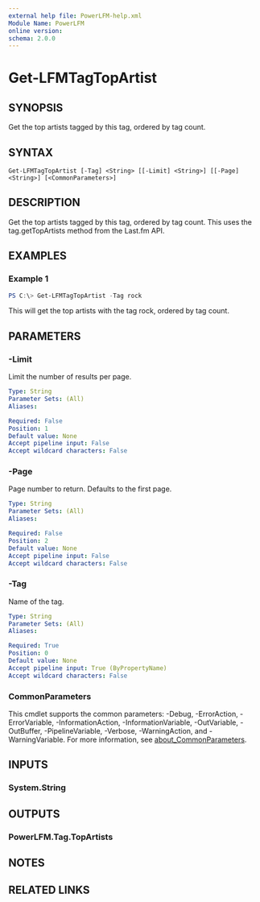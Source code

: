 ```yaml
---
external help file: PowerLFM-help.xml
Module Name: PowerLFM
online version:
schema: 2.0.0
---
```


# Get-LFMTagTopArtist

## SYNOPSIS
Get the top artists tagged by this tag, ordered by tag count.

## SYNTAX

```
Get-LFMTagTopArtist [-Tag] <String> [[-Limit] <String>] [[-Page] <String>] [<CommonParameters>]
```

## DESCRIPTION
Get the top artists tagged by this tag, ordered by tag count. This uses the tag.getTopArtists method from the Last.fm API.

## EXAMPLES

### Example 1
```powershell
PS C:\> Get-LFMTagTopArtist -Tag rock
```

This will get the top artists with the tag rock, ordered by tag count.

## PARAMETERS

### -Limit
Limit the number of results per page.

```yaml
Type: String
Parameter Sets: (All)
Aliases:

Required: False
Position: 1
Default value: None
Accept pipeline input: False
Accept wildcard characters: False
```

### -Page
Page number to return. Defaults to the first page.

```yaml
Type: String
Parameter Sets: (All)
Aliases:

Required: False
Position: 2
Default value: None
Accept pipeline input: False
Accept wildcard characters: False
```

### -Tag
Name of the tag.

```yaml
Type: String
Parameter Sets: (All)
Aliases:

Required: True
Position: 0
Default value: None
Accept pipeline input: True (ByPropertyName)
Accept wildcard characters: False
```

### CommonParameters
This cmdlet supports the common parameters: -Debug, -ErrorAction, -ErrorVariable, -InformationAction, -InformationVariable, -OutVariable, -OutBuffer, -PipelineVariable, -Verbose, -WarningAction, and -WarningVariable. For more information, see [about_CommonParameters](http://go.microsoft.com/fwlink/?LinkID=113216).

## INPUTS

### System.String

## OUTPUTS

### PowerLFM.Tag.TopArtists

## NOTES

## RELATED LINKS
